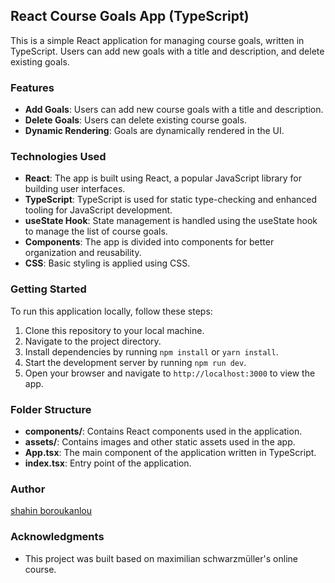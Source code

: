 ## React Course Goals App (TypeScript)

This is a simple React application for managing course goals, written in TypeScript. Users can add new goals with a title and description, and delete existing goals.

### Features

- **Add Goals**: Users can add new course goals with a title and description.
- **Delete Goals**: Users can delete existing course goals.
- **Dynamic Rendering**: Goals are dynamically rendered in the UI.

### Technologies Used

- **React**: The app is built using React, a popular JavaScript library for building user interfaces.
- **TypeScript**: TypeScript is used for static type-checking and enhanced tooling for JavaScript development.
- **useState Hook**: State management is handled using the useState hook to manage the list of course goals.
- **Components**: The app is divided into components for better organization and reusability.
- **CSS**: Basic styling is applied using CSS.

### Getting Started

To run this application locally, follow these steps:

1. Clone this repository to your local machine.
2. Navigate to the project directory.
3. Install dependencies by running `npm install` or `yarn install`.
4. Start the development server by running `npm run dev`.
5. Open your browser and navigate to `http://localhost:3000` to view the app.

### Folder Structure

- **components/**: Contains React components used in the application.
- **assets/**: Contains images and other static assets used in the app.
- **App.tsx**: The main component of the application written in TypeScript.
- **index.tsx**: Entry point of the application.

### Author

[shahin boroukanlou](https://github.com/boroukanlou)

### Acknowledgments

- This project was built based on maximilian schwarzmüller's online course.
